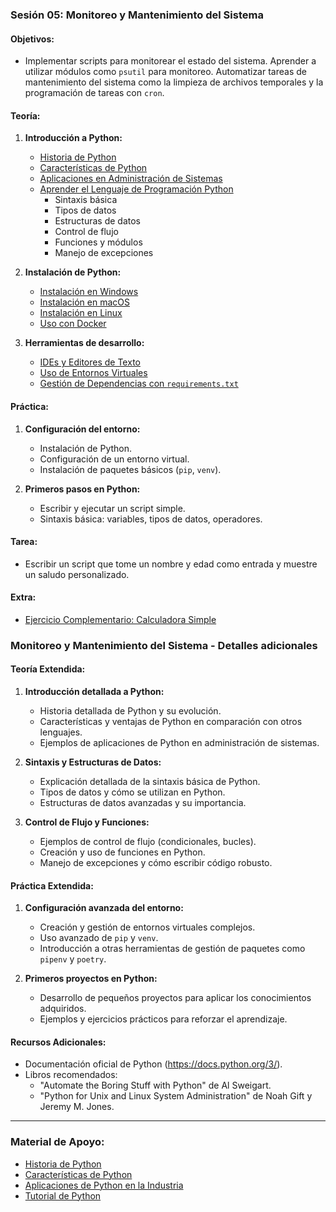 ### **Sesión 05: Monitoreo y Mantenimiento del Sistema**
#### **Objetivos:**
- Implementar scripts para monitorear el estado del sistema. Aprender a utilizar módulos como `psutil` para monitoreo.      Automatizar tareas de mantenimiento del sistema como la limpieza de archivos temporales y la programación de tareas con `cron`.

#### **Teoría:**
1. **Introducción a Python:**
    - [Historia de Python](introduccion.md#historia-de-python)
    - [Características de Python](introduccion.md#características-de-python)
    - [Aplicaciones en Administración de Sistemas](introduccion.md#aplicaciones-en-administración-de-sistemas)
    - [Aprender el Lenguaje de Programación Python](lenguaje.md#aprender-el-lenguaje-de-programación-python)
        - Sintaxis básica
        - Tipos de datos
        - Estructuras de datos
        - Control de flujo
        - Funciones y módulos
        - Manejo de excepciones

2. **Instalación de Python:**
   - [Instalación en Windows](instalacion.md#instalación-en-windows)
   - [Instalación en macOS](instalacion.md#instalación-en-macos)
   - [Instalación en Linux](instalacion.md#instalación-en-linux)
   - [Uso con Docker](docker.md#uso-con-docker)

3. **Herramientas de desarrollo:**
   - [IDEs y Editores de Texto](herramientas.md#ides-y-editores-de-texto)
   - [Uso de Entornos Virtuales](herramientas.md#uso-de-entornos-virtuales)
   - [Gestión de Dependencias con `requirements.txt`](herramientas.md#gestión-de-dependencias-con-requirementstxt)

#### **Práctica:**
1. **Configuración del entorno:**
   - Instalación de Python.
   - Configuración de un entorno virtual.
   - Instalación de paquetes básicos (`pip`, `venv`).

2. **Primeros pasos en Python:**
   - Escribir y ejecutar un script simple.
   - Sintaxis básica: variables, tipos de datos, operadores.

#### **Tarea:**
- Escribir un script que tome un nombre y edad como entrada y muestre un saludo personalizado.

#### **Extra:**
- [Ejercicio Complementario: Calculadora Simple](EXTRA.1.md)

### **Monitoreo y Mantenimiento del Sistema - Detalles adicionales**

#### **Teoría Extendida:**
1. **Introducción detallada a Python:**
   - Historia detallada de Python y su evolución.
   - Características y ventajas de Python en comparación con otros lenguajes.
   - Ejemplos de aplicaciones de Python en administración de sistemas.

2. **Sintaxis y Estructuras de Datos:**
   - Explicación detallada de la sintaxis básica de Python.
   - Tipos de datos y cómo se utilizan en Python.
   - Estructuras de datos avanzadas y su importancia.

3. **Control de Flujo y Funciones:**
   - Ejemplos de control de flujo (condicionales, bucles).
   - Creación y uso de funciones en Python.
   - Manejo de excepciones y cómo escribir código robusto.

#### **Práctica Extendida:**
1. **Configuración avanzada del entorno:**
   - Creación y gestión de entornos virtuales complejos.
   - Uso avanzado de `pip` y `venv`.
   - Introducción a otras herramientas de gestión de paquetes como `pipenv` y `poetry`.

2. **Primeros proyectos en Python:**
   - Desarrollo de pequeños proyectos para aplicar los conocimientos adquiridos.
   - Ejemplos y ejercicios prácticos para reforzar el aprendizaje.

#### **Recursos Adicionales:**
- Documentación oficial de Python (https://docs.python.org/3/).
- Libros recomendados:
  - "Automate the Boring Stuff with Python" de Al Sweigart.
  - "Python for Unix and Linux System Administration" de Noah Gift y Jeremy M. Jones.

---

### **Material de Apoyo:**
- [Historia de Python](https://docs.python.org/3/tutorial/appetite.html)
- [Características de Python](https://www.python.org/doc/essays/blurb/)
- [Aplicaciones de Python en la Industria](https://www.python.org/about/apps/)
- [Tutorial de Python](https://docs.python.org/3/tutorial/)
